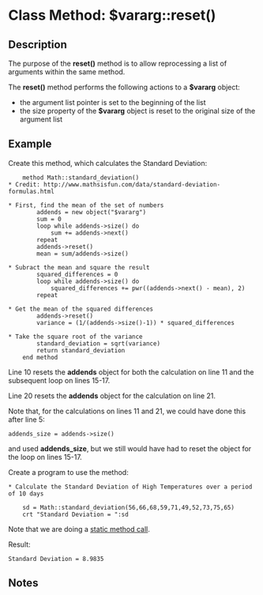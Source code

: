 # Class Method: $vararg::reset()

<PageHeader />

## Description

The purpose of the **reset()** method is to allow reprocessing a list of arguments within the same method.

The **reset()** method performs the following actions to a **$vararg** object:

- the argument list pointer is set to the beginning of the list
- the size property of the **$vararg** object is reset to the original size of the argument list

## Example

Create this method, which calculates the Standard Deviation:

```
    method Math::standard_deviation()
* Credit: http://www.mathsisfun.com/data/standard-deviation-formulas.html

* First, find the mean of the set of numbers
        addends = new object("$vararg")
        sum = 0
        loop while addends->size() do
            sum += addends->next()
        repeat
        addends->reset()
        mean = sum/addends->size()

* Subract the mean and square the result
        squared_differences = 0
        loop while addends->size() do
            squared_differences += pwr((addends->next() - mean), 2)
        repeat

* Get the mean of the squared differences
        addends->reset()
        variance = (1/(addends->size()-1)) * squared_differences

* Take the square root of the variance
        standard_deviation = sqrt(variance)
        return standard_deviation
    end method
```

Line 10 resets the **addends** object for both the calculation on line 11 and the subsequent loop on lines 15-17.

Line 20 resets the **addends** object for the calculation on line 21.

Note that, for the calculations on lines 11 and 21, we could have done this after line 5:

```
addends_size = addends->size()
```

and used **addends\_size**, but we still would have had to reset the object for the loop on lines 15-17.

Create a program to use the method:

```
* Calculate the Standard Deviation of High Temperatures over a period of 10 days

    sd = Math::standard_deviation(56,66,68,59,71,49,52,73,75,65)
    crt "Standard Deviation = ":sd
```

Note that we are doing a [static method call](./../dynamic-objects-static-methods).

Result:

```
Standard Deviation = 8.9835
```

## Notes

  
<PageFooter />

